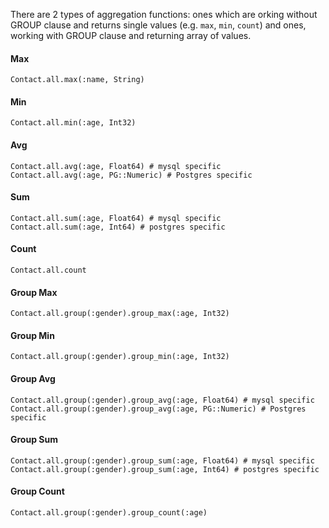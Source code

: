 There are 2 types of aggregation functions: ones which are orking without GROUP clause and returns single values (e.g. `max`, `min`, `count`) and ones, working with GROUP clause and returning array of values.

#### Max

```crystal
Contact.all.max(:name, String)
```

#### Min

```crystal
Contact.all.min(:age, Int32)
```

#### Avg

```crystal
Contact.all.avg(:age, Float64) # mysql specific
Contact.all.avg(:age, PG::Numeric) # Postgres specific
```

#### Sum

```crystal
Contact.all.sum(:age, Float64) # mysql specific
Contact.all.sum(:age, Int64) # postgres specific
```

#### Count

```crystal
Contact.all.count
```

#### Group Max

```crystal
Contact.all.group(:gender).group_max(:age, Int32)
```

#### Group Min

```crystal
Contact.all.group(:gender).group_min(:age, Int32)
```

#### Group Avg

```crystal
Contact.all.group(:gender).group_avg(:age, Float64) # mysql specific
Contact.all.group(:gender).group_avg(:age, PG::Numeric) # Postgres specific
```

#### Group Sum

```crystal
Contact.all.group(:gender).group_sum(:age, Float64) # mysql specific
Contact.all.group(:gender).group_sum(:age, Int64) # postgres specific
``` 

#### Group Count

```crystal
Contact.all.group(:gender).group_count(:age)
```

